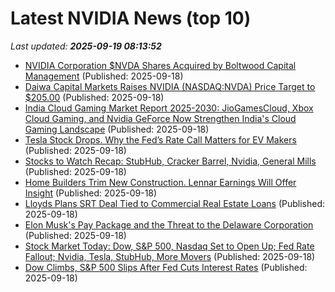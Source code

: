 # Latest NVIDIA News (top 10)
_Last updated: **2025-09-19 08:13:52**_

- [NVIDIA Corporation $NVDA Shares Acquired by Boltwood Capital Management](https://www.etfdailynews.com/2025/09/18/nvidia-corporation-nvda-shares-acquired-by-boltwood-capital-management/) (Published: 2025-09-18)
- [Daiwa Capital Markets Raises NVIDIA (NASDAQ:NVDA) Price Target to $205.00](https://www.etfdailynews.com/2025/09/18/daiwa-capital-markets-raises-nvidia-nasdaqnvda-price-target-to-205-00/) (Published: 2025-09-18)
- [India Cloud Gaming Market Report 2025-2030: JioGamesCloud, Xbox Cloud Gaming, and Nvidia GeForce Now Strengthen India's Cloud Gaming Landscape](https://www.globenewswire.com/news-release/2025/09/18/3152184/28124/en/India-Cloud-Gaming-Market-Report-2025-2030-JioGamesCloud-Xbox-Cloud-Gaming-and-Nvidia-GeForce-Now-Strengthen-India-s-Cloud-Gaming-Landscape.html) (Published: 2025-09-18)
- [Tesla Stock Drops. Why the Fed’s Rate Call Matters for EV Makers](https://biztoc.com/x/44ade301ab7f7812) (Published: 2025-09-18)
- [Stocks to Watch Recap: StubHub, Cracker Barrel, Nvidia, General Mills](https://biztoc.com/x/3b0b1cef60699b89) (Published: 2025-09-18)
- [Home Builders Trim New Construction. Lennar Earnings Will Offer Insight](https://biztoc.com/x/53d6e77e6243ea03) (Published: 2025-09-18)
- [Lloyds Plans SRT Deal Tied to Commercial Real Estate Loans](https://biztoc.com/x/b38db18f86ac3456) (Published: 2025-09-18)
- [Elon Musk's Pay Package and the Threat to the Delaware Corporation](https://biztoc.com/x/f4c8f47147f1b4dd) (Published: 2025-09-18)
- [Stock Market Today: Dow, S&P 500, Nasdaq Set to Open Up; Fed Rate Fallout; Nvidia, Tesla, StubHub, More Movers](https://biztoc.com/x/579b79815732a71d) (Published: 2025-09-18)
- [Dow Climbs, S&P 500 Slips After Fed Cuts Interest Rates](https://biztoc.com/x/aef15915969fd971) (Published: 2025-09-18)
